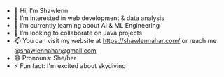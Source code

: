 - 👋 Hi, I’m Shawlenn
- 👀 I’m interested in web development & data analysis
- 🌱 I’m currently learning about AI & ML Engineering
- 💞️ I’m looking to collaborate on Java projects
- 📫 You can visit my website at https://shawlennahar.com/ or reach me @shawlennahar@gmail.com
- 😄 Pronouns: She/her 
- ⚡ Fun fact: I'm excited about skydiving
